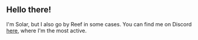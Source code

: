 ## Hello there!

I'm Solar, but I also go by Reef in some cases.
You can find me on Discord [here](https://discord.com/users/283266430630363137), where I'm the most active.
